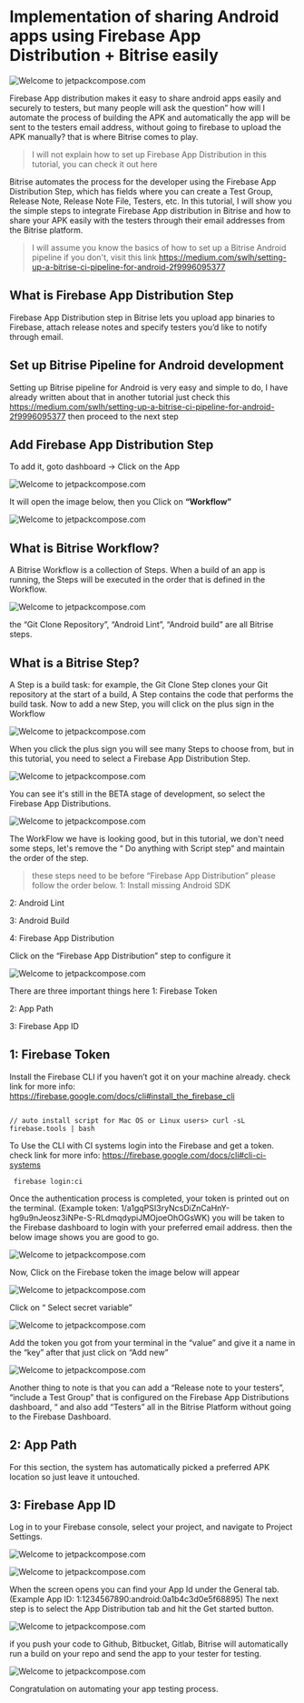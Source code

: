 # Implementation of sharing Android apps using Firebase App Distribution + Bitrise easily

![Welcome to jetpackcompose.com](https://miro.medium.com/max/1400/1*QHtxermMtweBtORRkLxXDg.png)

Firebase App distribution makes it easy to share android apps easily and securely to testers, but many people will ask the question” how will I automate the process of building the APK and automatically the app will be sent to the testers email address, without going to firebase to upload the APK manually? that is where Bitrise comes to play.

> I will not explain how to set up Firebase App Distribution in this tutorial, you can check it out here

Bitrise automates the process for the developer using the Firebase App Distribution Step, which has fields where you can create a Test Group, Release Note, Release Note File, Testers, etc.
In this tutorial, I will show you the simple steps to integrate Firebase App distribution in Bitrise and how to share your APK easily with the testers through their email addresses from the Bitrise platform.

> I will assume you know the basics of how to set up a Bitrise Android pipeline if you don't, visit this link https://medium.com/swlh/setting-up-a-bitrise-ci-pipeline-for-android-2f9996095377

## What is Firebase App Distribution Step

Firebase App Distribution step in Bitrise lets you upload app binaries to Firebase, attach release notes and specify testers you’d like to notify through email.

## Set up Bitrise Pipeline for Android development
Setting up Bitrise pipeline for Android is very easy and simple to do, I have already written about that in another tutorial just check this https://medium.com/swlh/setting-up-a-bitrise-ci-pipeline-for-android-2f9996095377  then proceed to the next step

## Add Firebase App Distribution Step
To add it, goto dashboard -> Click on the App

![Welcome to jetpackcompose.com](https://miro.medium.com/max/1400/1*a9sX9alzs01B4ZlUaKCQzg.png)

It will open the image below, then you Click on **“Workflow”**

![Welcome to jetpackcompose.com](https://miro.medium.com/max/1400/1*KsGcOZS1HszrcFTPCSJI9A.png)

## What is Bitrise Workflow?

A Bitrise Workflow is a collection of Steps. When a build of an app is running, the Steps will be executed in the order that is defined in the Workflow.

![Welcome to jetpackcompose.com](https://miro.medium.com/max/1400/1*q8wpYWkGajb5QbxNiK-ATQ.png)

the “Git Clone Repository”, “Android Lint”, “Android build” are all Bitrise steps.

## What is a Bitrise Step?
A Step is a build task: for example, the Git Clone Step clones your Git repository at the start of a build, A Step contains the code that performs the build task.
Now to add a new Step, you will click on the plus sign in the Workflow

![Welcome to jetpackcompose.com](https://miro.medium.com/max/1400/1*ttR1C4NwoL9PoB4UEd8i1w.png)

When you click the plus sign you will see many Steps to choose from, but in this tutorial, you need to select a Firebase App Distribution Step.

![Welcome to jetpackcompose.com](https://miro.medium.com/max/1400/1*UTxpQLVCnL7g6p7ttMz8vg.png)

You can see it's still in the BETA stage of development, so select the Firebase App Distributions.

![Welcome to jetpackcompose.com](https://miro.medium.com/max/1400/1*uiUUNYkM1l1id_3IkWpV6A.png)

The WorkFlow we have is looking good, but in this tutorial, we don't need some steps, let's remove the “ Do anything with Script step” and maintain the order of the step.

> these steps need to be before “Firebase App Distribution” please follow the order below.
1: Install missing Android SDK

2: Android Lint

3: Android Build

4: Firebase App Distribution

Click on the “Firebase App Distribution” step to configure it

![Welcome to jetpackcompose.com](https://miro.medium.com/max/1400/1*_SSWh1J9jZNbEDCJWbQfzA.png)

There are three important things here
1: Firebase Token

2: App Path

3: Firebase App ID

## 1: Firebase Token
Install the Firebase CLI if you haven’t got it on your machine already. check link for more info: https://firebase.google.com/docs/cli#install_the_firebase_cli
```

// auto install script for Mac OS or Linux users> curl -sL firebase.tools | bash
```

To Use the CLI with CI systems login into the Firebase and get a token. check link for more info: https://firebase.google.com/docs/cli#cli-ci-systems
```
 firebase login:ci
```

Once the authentication process is completed, your token is printed out on the terminal. (Example token: 1/a1gqPSI3ryNcsDiZnCaHnY-hg9u9nJeosz3iNPe-S-RLdmqdypiJMOjoeOhOGsWK)
you will be taken to the Firebase dashboard to login with your preferred email address. then the below image shows you are good to go.

![Welcome to jetpackcompose.com](https://miro.medium.com/max/1400/1*1AKgopBWNnRoDaelKaOnUg.png)

Now, Click on the Firebase token the image below will appear

![Welcome to jetpackcompose.com](https://miro.medium.com/max/1400/1*td78WUFIU0Dt7Nr5JK3smg.png)

Click on “ Select secret variable”

![Welcome to jetpackcompose.com](https://miro.medium.com/max/1400/1*ZnAUKBi0mqcFsAXMcwBWyA.png)

Add the token you got from your terminal in the “value” and give it a name in the “key” after that just click on “Add new”

![Welcome to jetpackcompose.com](https://miro.medium.com/max/1400/1*bLr8nA3qe7VN58tJ6Cw_4g.png)

Another thing to note is that you can add a “Release note to your testers”, “include a Test Group” that is configured on the Firebase App Distributions dashboard, “ and also add “Testers” all in the Bitrise Platform without going to the Firebase Dashboard.

## 2: App Path
For this section, the system has automatically picked a preferred APK location so just leave it untouched.

## 3: Firebase App ID
Log in to your Firebase console, select your project, and navigate to Project Settings.

![Welcome to jetpackcompose.com](https://miro.medium.com/max/1400/1*1iYpS4YF3qRrREqVGuLFGg.png)

![Welcome to jetpackcompose.com](https://miro.medium.com/max/1400/1*lf9TFbNZ57qwF-NVB7EBpA.png)

When the screen opens you can find your App Id under the General tab. (Example App ID: 1:1234567890:android:0a1b4c3d0e5f68895)
The next step is to select the App Distribution tab and hit the Get started button.

![Welcome to jetpackcompose.com](https://miro.medium.com/max/1400/1*CqZ1xI8uHu5CeunXvNQIPw.png)

if you push your code to Github, Bitbucket, Gitlab, Bitrise will automatically run a build on your repo and send the app to your tester for testing.

![Welcome to jetpackcompose.com](https://miro.medium.com/max/1400/1*jsqpibkMD6YxTpaA3ex96w.png)

Congratulation on automating your app testing process.
